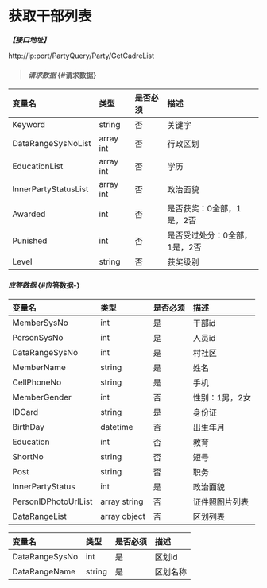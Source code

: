 # 获取干部列表

_**【接口地址】**_

http://ip:port/PartyQuery/Party/GetCadreList

> #### _请求数据_ {#请求数据}

| 变量名 | 类型 | 是否必须 | 描述 |
| :--- | :--- | :--- | :--- |
| Keyword | string | 否 | 关键字 |
| DataRangeSysNoList | array int | 否 | 行政区划 |
| EducationList | array int | 否 | 学历 |
| InnerPartyStatusList | array int | 否 | 政治面貌 |
| Awarded | int | 否 | 是否获奖：0全部，1是，2否 |
| Punished | int | 否 | 是否受过处分：0全部，1是，2否 |
| Level | string | 否 | 获奖级别 |


#### _应答数据_ {#应答数据-}

| 变量名 | 类型 | 是否必须 | 描述 |
| :--- | :--- | :--- | :--- |
| MemberSysNo | int | 是 | 干部id |
| PersonSysNo | int | 是 | 人员id |
| DataRangeSysNo | int | 是 | 村社区 |
| MemberName | string | 是 | 姓名 |
| CellPhoneNo | string | 是 | 手机 |
| MemberGender | int | 否 | 性别：1男，2女 |
| IDCard | string | 是 | 身份证 |
| BirthDay | datetime | 否 | 出生年月 |
| Education | int | 否 | 教育 |
| ShortNo | string | 否 | 短号 |
| Post | string | 否 | 职务 |
| InnerPartyStatus | int | 是 | 政治面貌 |
| PersonIDPhotoUrlList | array string | 否 | 证件照图片列表 |
| DataRangeList | array object | 否 | 区划列表 |

| 变量名 | 类型 | 是否必须 | 描述 |
| :--- | :--- | :--- | :--- |
| DataRangeSysNo | int | 是 | 区划id |
| DataRangeName | string | 是 | 区划名称 |






